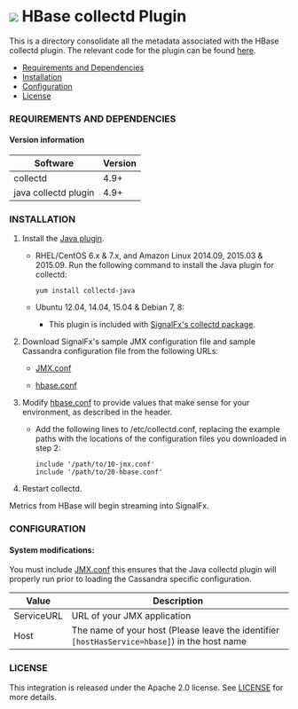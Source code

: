 # ![](https://github.com/signalfx/integrations/blob/master/collectd-hbase/img/integrations_hbase.png) HBase collectd Plugin

 This is a directory consolidate all the metadata associated with the HBase collectd plugin. The relevant code for the plugin can be found [here](https://github.com/signalfx/collectd/blob/master/src/java.c).

- [Requirements and Dependencies](#requirements-and-dependencies)
- [Installation](#installation)
- [Configuration](#configuration)
- [License](#license)

### REQUIREMENTS AND DEPENDENCIES

#### Version information

| Software  | Version        |
|-----------|----------------|
| collectd  |  4.9+  |
| java collectd plugin | 4.9+ |

### INSTALLATION

1. Install the [Java plugin](https://collectd.org/wiki/index.php/Plugin:GenericJMX).

    * RHEL/CentOS 6.x & 7.x, and Amazon Linux 2014.09, 2015.03 & 2015.09. Run the following command to install the Java plugin for collectd:
        ```
        yum install collectd-java
        ```

    * Ubuntu 12.04, 14.04, 15.04 & Debian 7, 8:
      - This plugin is included with [SignalFx's collectd package](https://github.com/signalfx/integrations/tree/master/collectd).

2. Download SignalFx's sample JMX configuration file and sample Cassandra configuration file from the following URLs:

    * [JMX.conf](https://github.com/signalfx/integrations/blob/master/collectd-java/10-jmx.conf)

    * [hbase.conf](https://github.com/signalfx/integrations/blob/master/collectd-hbase/20-hbase.conf)

3. Modify [hbase.conf](https://github.com/signalfx/integrations/blob/master/collectd-hbase/20-hbase.conf) to provide values that make sense for your environment, as described in the header.

    * Add the following lines to /etc/collectd.conf, replacing the example paths with the locations of the configuration files you downloaded in step 2:
        ```
        include '/path/to/10-jmx.conf'
        include '/path/to/20-hbase.conf'
        ```

4. Restart collectd.

Metrics from HBase will begin streaming into SignalFx.

### CONFIGURATION

#### System modifications:



You must include [JMX.conf](https://github.com/signalfx/integrations/blob/master/collectd-java/10-jmx.conf) this ensures that the Java collectd plugin will properly run prior to loading the Cassandra specific configuration.

| Value | Description |
|-------|-------------|
| ServiceURL | URL of your JMX application|
| Host | The name of your host (Please leave the identifier `[hostHasService=hbase]`) in the host name|

### LICENSE

This integration is released under the Apache 2.0 license. See [LICENSE](./LICENSE) for more details.
